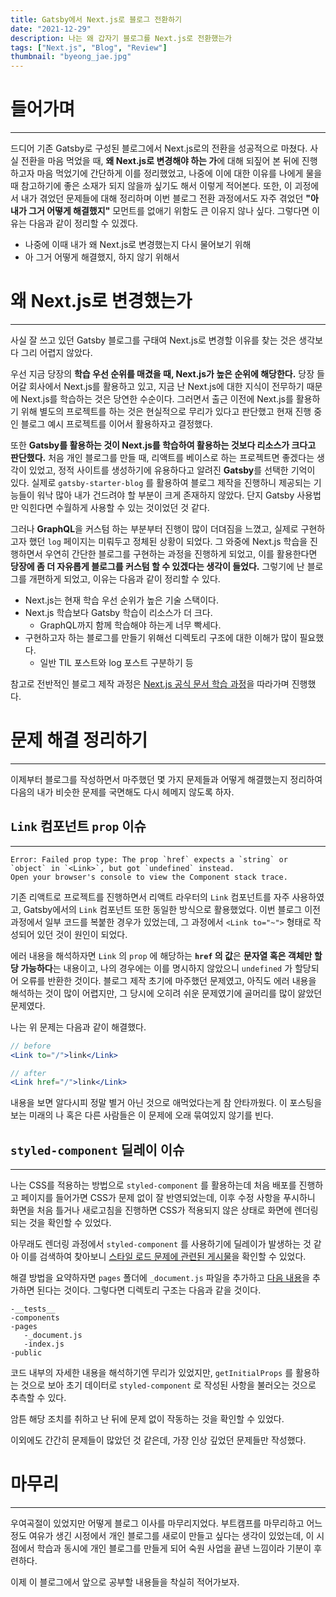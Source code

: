 ```yaml
---
title: Gatsby에서 Next.js로 블로그 전환하기
date: "2021-12-29"
description: 나는 왜 갑자기 블로그를 Next.js로 전환했는가
tags: ["Next.js", "Blog", "Review"]
thumbnail: "byeong_jae.jpg"
---
```


# 들어가며

---

드디어 기존 Gatsby로 구성된 블로그에서 Next.js로의 전환을 성공적으로 마쳤다. 사실 전환을 마음 먹었을 때, **왜 Next.js로 변경해야 하는 가**에 대해 되짚어 본 뒤에 진행하고자 마음 먹었기에 간단하게 이를 정리했었고, 나중에 이에 대한 이유를 나에게 물을 때 참고하기에 좋은 소재가 되지 않을까 싶기도 해서 이렇게 적어본다. 또한, 이 괴정에서 내가 겪었던 문제들에 대해 정리하며 이번 블로그 전환 과정에서도 자주 겪었던 **"아 내가 그거 어떻게 해결했지"** 모먼트를 없애기 위함도 큰 이유지 않나 싶다. 그렇다면 이유는 다음과 같이 정리할 수 있겠다.

- 나중에 이때 내가 왜 Next.js로 변경했는지 다시 물어보기 위해
- 아 그거 어떻게 해결했지, 하지 않기 위해서

# 왜 Next.js로 변경했는가

---

사실 잘 쓰고 있던 Gatsby 블로그를 구태여 Next.js로 변경할 이유를 찾는 것은 생각보다 그리 어렵지 않았다.

우선 지금 당장의 **학습 우선 순위를 매겼을 때, Next.js가 높은 순위에 해당한다.** 당장 들어갈 회사에서 Next.js를 활용하고 있고, 지금 난 Next.js에 대한 지식이 전무하기 때문에 Next.js를 학습하는 것은 당연한 수순이다. 그러면서 출근 이전에 Next.js를 활용하기 위해 별도의 프로젝트를 하는 것은 현실적으로 무리가 있다고 판단했고 현재 진행 중인 블로그 예시 프로젝트를 이어서 활용하자고 결정했다.

또한 **Gatsby를 활용하는 것이 Next.js를 학습하여 활용하는 것보다 리소스가 크다고 판단했다.** 처음 개인 블로그를 만들 때, 리액트를 베이스로 하는 프로젝트면 좋겠다는 생각이 있었고, 정적 사이트를 생성하기에 유용하다고 알려진 **Gatsby**를 선택한 기억이 있다. 실제로 `gatsby-starter-blog` 를 활용하여 블로그 제작을 진행하니 제공되는 기능들이 워낙 많아 내가 건드려야 할 부분이 크게 존재하지 않았다. 단지 Gatsby 사용법만 익힌다면 수월하게 사용할 수 있는 것이었던 것 같다.

그러나 **GraphQL**을 커스텀 하는 부분부터 진행이 많이 더뎌짐을 느꼈고, 실제로 구현하고자 했던 `log` 페이지는 미뤄두고 정체된 상황이 되었다. 그 와중에 Next.js 학습을 진행하면서 우연히 간단한 블로그를 구현하는 과정을 진행하게 되었고, 이를 활용한다면 **당장에 좀 더 자유롭게 블로그를 커스텀 할 수 있겠다는 생각이 들었다.** 그렇기에 난 블로그를 개편하게 되었고, 이유는 다음과 같이 정리할 수 있다.

- Next.js는 현재 학습 우선 순위가 높은 기술 스택이다.
- Next.js 학습보다 Gatsby 학습이 리소스가 더 크다.
  - GraphQL까지 함께 학습해야 하는게 너무 빡세다.
- 구현하고자 하는 블로그를 만들기 위해선 디렉토리 구조에 대한 이해가 많이 필요했다.
  - 일반 TIL 포스트와 log 포스트 구분하기 등

참고로 전반적인 블로그 제작 과정은 [Next.js 공식 문서 학습 과정](https://nextjs.org/learn/basics/create-nextjs-app?utm_source=next-site&utm_medium=homepage-cta&utm_campaign=next-website)을 따라가며 진행했다.

# 문제 해결 정리하기

---

이제부터 블로그를 작성하면서 마주했던 몇 가지 문제들과 어떻게 해결했는지 정리하여 다음의 내가 비슷한 문제를 국면해도 다시 헤메지 않도록 하자.

## `Link` 컴포넌트 `prop` 이슈

---

```
Error: Failed prop type: The prop `href` expects a `string` or `object` in `<Link>`, but got `undefined` instead.
Open your browser's console to view the Component stack trace.
```

기존 리액트로 프로젝트를 진행하면서 리액트 라우터의 `Link` 컴포넌트를 자주 사용하였고, Gatsby에서의 `Link` 컴포넌트 또한 동일한 방식으로 활용했었다. 이번 블로그 이전 과정에서 일부 코드를 복붙한 경우가 있었는데, 그 과정에서 `<Link to="~">` 형태로 작성되어 있던 것이 원인이 되었다.

에러 내용을 해석하자면 `Link` 의 `prop` 에 해당하는 **`href` 의 값**은 **문자열 혹은 객체만 할당 가능하다**는 내용이고, 나의 경우에는 이를 명시하지 않았으니 `undefined` 가 할당되어 오류를 반환한 것이다. 블로그 제작 초기에 마주했던 문제였고, 아직도 에러 내용을 해석하는 것이 많이 어렵지만, 그 당시에 오히려 쉬운 문제였기에 골머리를 많이 앓았던 문제였다.

나는 위 문제는 다음과 같이 해결했다.

```jsx
// before
<Link to="/">link</Link>

// after
<Link href="/">link</Link>
```

내용을 보면 알다시피 정말 별거 아닌 것으로 애먹었다는게 참 안타까웠다. 이 포스팅을 보는 미래의 나 혹은 다른 사람들은 이 문제에 오래 묶여있지 않기를 빈다.

## `styled-component` 딜레이 이슈

---

나는 CSS를 적용하는 방법으로 `styled-component` 를 활용하는데 처음 배포를 진행하고 페이지를 들어가면 CSS가 문제 없이 잘 반영되었는데, 이후 수정 사항을 푸시하니 화면을 처음 틀거나 새로고침을 진행하면 CSS가 적용되지 않은 상태로 화면에 렌더링 되는 것을 확인할 수 있었다.

아무래도 렌더링 과정에서 `styled-component` 를 사용하기에 딜레이가 발생하는 것 같아 이를 검색하여 찾아보니 [스타일 로드 문제에 관련된 게시물](https://dev.to/rsanchezp/next-js-and-styled-components-style-loading-issue-3i68)을 확인할 수 있었다.

해결 방법을 요약하자면 `pages` 폴더에 `_document.js` 파일을 추가하고 [다음 내용](https://github.com/vercel/next.js/blob/master/examples/with-styled-components/pages/_document.js)을 추가하면 된다는 것이다. 그렇다면 디렉토리 구조는 다음과 같을 것이다.

```
-__tests__
-components
-pages
   -_document.js
   -index.js
-public
```

코드 내부의 자세한 내용을 해석하기엔 무리가 있었지만, `getInitialProps` 를 활용하는 것으로 보아 초기 데이터로 `styled-component` 로 작성된 사항을 불러오는 것으로 추측할 수 있다.

암튼 해당 조치를 취하고 난 뒤에 문제 없이 작동하는 것을 확인할 수 있었다.

이외에도 간간히 문제들이 많았던 것 같은데, 가장 인상 깊었던 문제들만 작성했다.

# 마무리

---

우여곡절이 있었지만 어떻게 블로그 이사를 마무리지었다. 부트캠프를 마무리하고 어느 정도 여유가 생긴 시정에서 개인 블로그를 새로이 만들고 싶다는 생각이 있었는데, 이 시점에서 학습과 동시에 개인 블로그를 만들게 되어 숙원 사업을 끝낸 느낌이라 기분이 후련하다.

이제 이 블로그에서 앞으로 공부할 내용들을 착실히 적어가보자.
